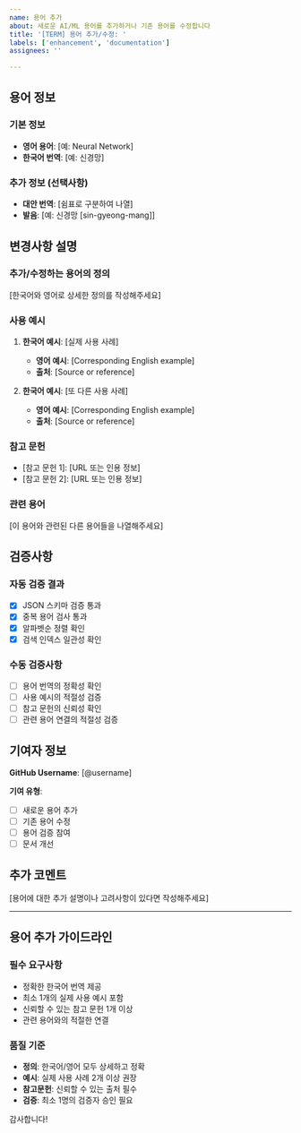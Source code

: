 ```yaml
---
name: 용어 추가
about: 새로운 AI/ML 용어를 추가하거나 기존 용어를 수정합니다
title: '[TERM] 용어 추가/수정: '
labels: ['enhancement', 'documentation']
assignees: ''

---
```


## 용어 정보

### 기본 정보
- **영어 용어**: [예: Neural Network]
- **한국어 번역**: [예: 신경망]

### 추가 정보 (선택사항)
- **대안 번역**: [쉼표로 구분하여 나열]
- **발음**: [예: 신경망 [sin-gyeong-mang]]

## 변경사항 설명

### 추가/수정하는 용어의 정의
[한국어와 영어로 상세한 정의를 작성해주세요]

### 사용 예시
1. **한국어 예시**: [실제 사용 사례]
   - **영어 예시**: [Corresponding English example]
   - **출처**: [Source or reference]

2. **한국어 예시**: [또 다른 사용 사례]
   - **영어 예시**: [Corresponding English example]
   - **출처**: [Source or reference]

### 참고 문헌
- [참고 문헌 1]: [URL 또는 인용 정보]
- [참고 문헌 2]: [URL 또는 인용 정보]

### 관련 용어
[이 용어와 관련된 다른 용어들을 나열해주세요]

## 검증사항

### 자동 검증 결과
- [x] JSON 스키마 검증 통과
- [x] 중복 용어 검사 통과
- [x] 알파벳순 정렬 확인
- [x] 검색 인덱스 일관성 확인

### 수동 검증사항
- [ ] 용어 번역의 정확성 확인
- [ ] 사용 예시의 적절성 검증
- [ ] 참고 문헌의 신뢰성 확인
- [ ] 관련 용어 연결의 적절성 검증

## 기여자 정보

**GitHub Username**: [@username]

**기여 유형**:
- [ ] 새로운 용어 추가
- [ ] 기존 용어 수정
- [ ] 용어 검증 참여
- [ ] 문서 개선

## 추가 코멘트

[용어에 대한 추가 설명이나 고려사항이 있다면 작성해주세요]

---

## 용어 추가 가이드라인

### 필수 요구사항
- 정확한 한국어 번역 제공
- 최소 1개의 실제 사용 예시 포함
- 신뢰할 수 있는 참고 문헌 1개 이상
- 관련 용어와의 적절한 연결

### 품질 기준
- **정의**: 한국어/영어 모두 상세하고 정확
- **예시**: 실제 사용 사례 2개 이상 권장
- **참고문헌**: 신뢰할 수 있는 출처 필수
- **검증**: 최소 1명의 검증자 승인 필요

감사합니다!